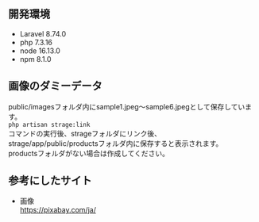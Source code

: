 ## 開発環境
- Laravel 8.74.0
- php 7.3.16
- node 16.13.0
- npm  8.1.0

## 画像のダミーデータ
public/imagesフォルダ内にsample1.jpeg～sample6.jpegとして保存しています。  
```php artisan strage:link```  
コマンドの実行後、strageフォルダにリンク後、  
strage/app/public/productsフォルダ内に保存すると表示されます。  
productsフォルダがない場合は作成してください。  

## 参考にしたサイト
- 画像  
https://pixabay.com/ja/
